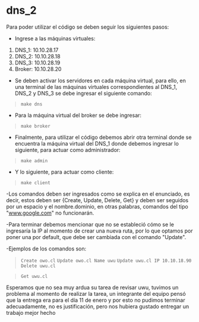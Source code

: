 # dns_2

Para poder utilizar el código se deben seguir los siguientes pasos:

- Ingrese a las máquinas virtuales:
1. DNS_1: 10.10.28.17
2. DNS_2: 10.10.28.18
3. DNS_3: 10.10.28.19 
4. Broker: 10.10.28.20

- Se deben activar los servidores en cada máquina virtual, para ello, en una terminal de las máquinas virtuales correspondientes al DNS_1, DNS_2 y DNS_3 se debe ingresar el siguiente comando:

>`` make dns ``

- Para la máquina virtual del broker se debe ingresar:

>``make broker``

- Finalmente, para utilizar el código debemos abrir otra terminal donde se encuentra la máquina virtual del DNS_1 donde debemos ingresar lo siguiente, para actuar como administrador:

>``make admin``

- Y lo siguiente, para actuar como cliente:
  
>``make client``


-Los comandos deben ser ingresados como se explica en el enunciado, es decir, estos deben ser {Create, Update, Delete, Get} y deben ser seguidos por un espacio y el nombre.dominio, en otras palabras, comandos del tipo "www.google.com" no funcionarán.

-Para terminar debemos mencionar que no se estableció cómo se le ingresaría la IP al momento de crear una nueva ruta, por lo que optamos por poner una por default, que debe ser cambiada con el comando "Update".

-Ejemplos de los comandos son:

>``Create owo.cl``
>``Update owo.cl Name uwu``
>``Update uwu.cl IP 10.10.18.90``
>``Delete uwu.cl``

>``Get uwu.cl``


Esperamos que no sea muy ardua su tarea de revisar uwu, tuvimos un problema al momento de realizar la tarea, un integrante del equipo pensó que la entrega era para el día 11 de enero y por esto no pudimos terminar adecuadamente, no es justificación, pero nos hubiera gustado entregar un trabajo mejor hecho